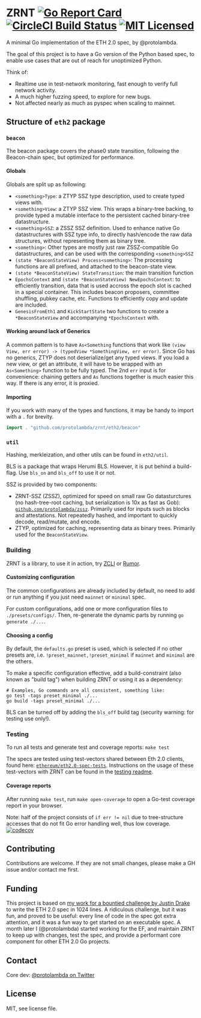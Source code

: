 # ZRNT [![Go Report Card](https://goreportcard.com/badge/github.com/protolambda/zrnt?no-cache)](https://goreportcard.com/report/github.com/protolambda/zrnt) [![CircleCI Build Status](https://circleci.com/gh/protolambda/zrnt.svg?style=shield)](https://circleci.com/gh/protolambda/zrnt) [![MIT Licensed](https://img.shields.io/badge/license-MIT-blue.svg)](./LICENSE)

A minimal Go implementation of the ETH 2.0 spec, by @protolambda.

The goal of this project is to have a Go version of the Python based spec,
 to enable use cases that are out of reach for unoptimized Python.

Think of:
- Realtime use in test-network monitoring, fast enough to verify full network activity.
- A much higher fuzzing speed, to explore for new bugs.
- Not affected nearly as much as pyspec when scaling to mainnet.

## Structure of `eth2` package

### `beacon`

The beacon package covers the phase0 state transition, following the Beacon-chain spec, but optimized for performance.

#### Globals

Globals are split up as following:
- `<something>Type`: a ZTYP SSZ type description, used to create typed views with.
- `<something>View`: a ZTYP SSZ view. This wraps a binary-tree backing,
 to provide typed a mutable interface to the persistent cached binary-tree datastructure.
- `<something>SSZ`: a ZSSZ SSZ definition. Used to enhance native Go datastructures with SSZ type info,
 to directly hash/encode the raw data structures, without representing them as binary tree.
- `<something>`: Other types are mostly just raw ZSSZ-compatible Go datastructures, and can be used with the corresponding `<something>SSZ`
- `(state *BeaconStateView) Process<something>`: The processing functions are all prefixed, and attached to the beacon-state view.
- `(state *BeaconStateView) StateTransition`: the main transition function
- `EpochsContext` and `(state *BeaconStateView) NewEpochsContext`: to efficiently transition, data that is used accross the epoch slot is cached in a special container.
 This includes beacon proposers, committee shuffling, pubkey cache, etc. Functions to efficiently copy and update are included.
- `GenesisFromEth1` and `KickStartState` two functions to create a `*BeaconStateView` and accompanying `*EpochsContext` with.

#### Working around lack of Generics

A common pattern is to have `As<Something` functions that work like `(view View, err error) -> (typedView *SomethingView, err error)`.
Since Go has no generics, ZTYP does not deserialize/get any typed views. If you load a new view, or get an attribute,
it will have to be wrapped with an `As<Something>` function to be fully typed. The 2nd `err` input is for convenience:
chaining getters and `As` functions together is much easier this way. If there is any error, it is proxied.

#### Importing

If you work with many of the types and functions, it may be handy to import with a `.` for brevity.

```go
import . "github.com/protolambda/zrnt/eth2/beacon"
```

### `util`

Hashing, merkleization, and other utils can be found in `eth2/util`.

BLS is a package that wraps Herumi BLS. However, it is put behind a build-flag. Use `bls_on` and `bls_off` to use it or not.

SSZ is provided by two components:
- ZRNT-SSZ (ZSSZ), optimized for speed on small raw Go datasturctures (no hash-tree-root caching, but serialization is 10x as fast as Gob):
 [`github.com/protolambda/zssz`](https://github.com/protolambda/zssz). Primarily used for inputs such as blocks and attestations.
  Not repeatedly hashed, and important to quickly decode, read/mutate, and encode.
- ZTYP, optimized for caching, representing data as binary trees. Primarily used for the `BeaconStateView`.

### Building

ZRNT is a library, to use it in action, try [ZCLI](github.com/protolambda/zcli) or [Rumor](github.com/protolambda/rumor).

#### Customizing configuration

The common configurations are already included by default, no need to add or run anything if you just need `mainnet` or `minimal` spec.

For custom configurations, add one or more configuration files to `./presets/configs/`.
Then, re-generate the dynamic parts by running `go generate ./...`.

#### Choosing a config

By default, the `defaults.go` preset is used, which is selected if no other presets are,
i.e. `!preset_mainnet,!preset_minimal` if `mainnet` and `minimal` are the others.

To make a specific configuration effective, add a build-constraint (also known as "build tag") when building ZRNT or using it as a dependency:

```shell script
# Examples, Go commands are all consistent, something like:
go test -tags preset_minimal ./...
go build -tags preset_minimal ./...
```

BLS can be turned off by adding the `bls_off` build tag (security warning: for testing use only!).

### Testing

To run all tests and generate test and coverage reports: `make test`

The specs are tested using test-vectors shared between Eth 2.0 clients,
 found here: [`ethereum/eth2.0-spec-tests`](https://github.com/ethereum/eth2.0-spec-tests).
Instructions on the usage of these test-vectors with ZRNT can be found in the [testing readme](./tests/spec/README.md).

#### Coverage reports

After running `make test`, run `make open-coverage` to open a Go-test coverage report in your browser.

Note: half of the project consists of `if err != nil` due to tree-structure accesses that do not fit Go error handling well, thus low coverage.
[![codecov](https://codecov.io/gh/protolambda/zrnt/branch/master/graph/badge.svg?no-cache)](https://codecov.io/gh/protolambda/zrnt) 

## Contributing

Contributions are welcome.
If they are not small changes, please make a GH issue and/or contact me first.

## Funding

This project is based on [my work for a bountied challenge by Justin Drake](https://github.com/protolambda/beacon-challenge)
 to write the ETH 2.0 spec in 1024 lines. A ridiculous challenge, but it was fun, and proved to be useful: 
 every line of code in the spec got extra attention, and it was a fun way to get started on an executable spec.
A month later I (@protolambda) started working for the EF,
 and maintain ZRNT to keep up with changes, test the spec, and provide a performant core component for other ETH 2.0 Go projects.

## Contact

Core dev: [@protolambda on Twitter](https://twitter.com/protolambda)

## License

MIT, see license file.

